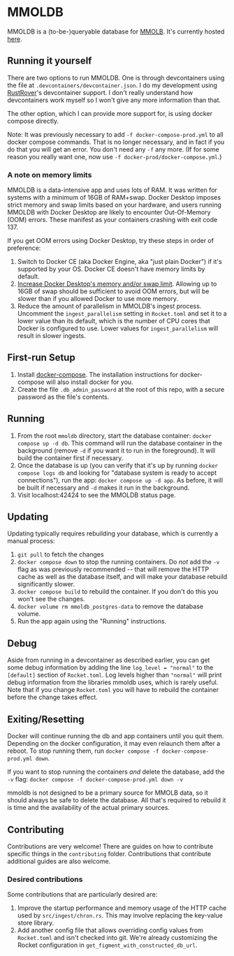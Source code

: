 MMOLDB
======

MMOLDB is a (to-be-)queryable database for [MMOLB][mmolb]. It's currently 
hosted [here][mmoldb].

Running it yourself
-------------------

There are two options to run MMOLDB. One is through devcontainers using the 
file at `.devcontainers/devcontainer.json`. I do my development using 
[RustRover][rustrover]'s devcontainer support. I don't really understand how
devcontainers work myself so I won't give any more information than that.

The other option, which I can provide more support for, is using docker 
compose directly.

Note: It was previously necessary to add `-f docker-compose-prod.yml` to all
docker compose commands. That is no longer necessary, and in fact if you do
that you will get an error. You don't need any `-f` any more. (If for some
reason you really want one, now use `-f docker-prod/docker-compose.yml`.)

### A note on memory limits

MMOLDB is a data-intensive app and uses lots of RAM. It was written for 
systems with a minimum of 16GB of RAM+swap. Docker Desktop imposes strict
memory and swap limits based on your hardware, and users running MMOLDB
with Docker Desktop are likely to encounter Out-Of-Memory (OOM) errors.
These manifest as your containers crashing with exit code 137.

If you get OOM errors using Docker Desktop, try these steps in order of 
preference:

1. Switch to Docker CE (aka Docker Engine, aka "just plain Docker") if it's
   supported by your OS. Docker CE doesn't have memory limits by default.
2. [Increase Docker Desktop's memory and/or swap limit][docker-desktop-limits].
   Allowing up to 16GB of swap should be sufficient to avoid OOM errors, but
   will be slower than if you allowed Docker to use more memory. 
3. Reduce the amount of parallelism in MMOLDB's ingest process. Uncomment the
   `ingest_parallelism` setting in `Rocket.toml` and set it to a lower value
   than its default, which is the number of CPU cores that Docker is configured
   to use. Lower values for `ingest_parallelism` will result in slower ingests.

First-run Setup
---------------

1. Install [docker-compose][docker-compose]. The installation instructions 
   for docker-compose will also install docker for you.
2. Create the file `.db_admin_password` at the root of this repo, with a secure
   password as the file's contents. 

Running
-------

1. From the root `mmoldb` directory, start the database container: 
   `docker compose up -d db`. This command will run the database container in 
   the background (remove `-d` if you want it to run in the foreground). It 
   will build the container first if necessary.
2. Once the database is up (you can verify that it's up by running 
   `docker compose logs db` and looking for "database system is ready to accept 
   connections"), run the app: `docker compose up -d app`. As before, it will
   be built if necessary and `-d` makes it run in the background.
3. Visit localhost:42424 to see the MMOLDB status page.

Updating
--------

Updating typically requires rebuilding your database, which is currently a 
manual process:

1. `git pull` to fetch the changes
2. `docker compose down` to stop the running containers. Do _not_ add the `-v` 
   flag as was previously recommended -- that will remove the HTTP cache as 
   well as the database itself, and will make your database rebuild 
   significantly slower.
3. `docker compose build` to rebuild the container. If you don't do this you 
   won't see the changes.
4. `docker volume rm mmoldb_postgres-data` to remove the database volume.
5. Run the app again using the "Running" instructions.

Debug
-----

Aside from running in a devcontainer as described earlier, you can get some 
debug information by adding the line `log_level = "normal"` to the `[default]`
section of `Rocket.toml`. Log levels higher than `"normal"` will print debug
information from the libraries mmoldb uses, which is rarely useful. Note that
if you change `Rocket.toml` you will have to rebuild the container before the
change takes effect.

Exiting/Resetting
-----------------

Docker will continue running the db and app containers until you quit them. 
Depending on the docker configuration, it may even relaunch them after a 
reboot. To stop running them, run 
`docker compose -f docker-compose-prod.yml down`.

If you want to stop running the containers *and* delete the database, add the
`-v` flag:
`docker compose -f docker-compose-prod.yml down -v`

mmoldb is not designed to be a primary source for MMOLB data, so it should 
always be safe to delete the database. All that's required to rebuild it is
time and the availability of the actual primary sources.

Contributing
------------

Contributions are very welcome! There are guides on how to contribute specific
things in the `contributing` folder. Contributions that contribute additional
guides are also welcome.

### Desired contributions

Some contributions that are particularly desired are:

1. Improve the startup performance and memory usage of the HTTP cache used by
   `src/ingest/chron.rs`. This may involve replacing the key-value store 
   library.
2. Add another config file that allows overriding config values from 
   `Rocket.toml` and isn't checked into git. We're already customizing the
   Rocket configuration in `get_figment_with_constructed_db_url`.

[mmolb]: https://mmolb.com/
[mmoldb]: https://mmoldb.beiju.me/
[rustrover]: https://www.jetbrains.com/rust/
[docker-compose]: https://docs.docker.com/compose/
[docker-desktop-limits]: https://docs.docker.com/desktop/settings-and-maintenance/settings/#resources